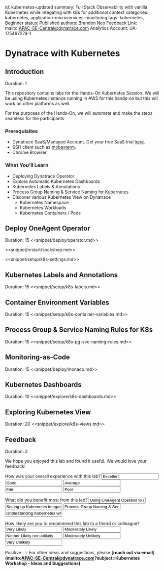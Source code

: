 id: kubernetes-updated
summary: Full Stack Observability with vanilla Kubernetes while integating with k8s for additional context
categories: kubernetes, application-microservices-monitoring
tags: kubernetes, Beginner
status: Published 
authors: Brandon Neo
Feedback Link: mailto:APAC-SE-Central@dynatrace.com
Analytics Account: UA-175467274-1

# Dynatrace with Kubernetes
<!-- ------------------------ -->
## Introduction 
Duration: 1

This repository contains labs for the Hands-On Kubernetes Session. We will be using Kubernetes instance running in AWS for this hands-on but this will work on other platforms as well.

For the purposes of the Hands-On, we will automate and make the steps seamless for the participants

### Prerequisites
- Dynatrace SaaS/Managed Account. Get your free SaaS trial [here](https://www.dynatrace.com/trial/).
- SSH client such as [mobaxterm](https://mobaxterm.mobatek.net/).
- Chrome Browser

### What You’ll Learn 
- Deploying Dynatrace Operator
- Explore Automatic Kubernetes Dashboards
- Kubernetes Labels & Annotations
- Process Group Naming & Service Naming for Kubernetes
- Discover various Kubernetes View on Dynatrace
  - Kubernetes Namespace
  - Kubernetes Workloads
  - Kubernetes Containers / Pods

<!-- Step 1 -->
## Deploy OneAgent Operator
Duration: 15
<<snippet/deploy/operator.md>>

<<snippet/restart/sockshop.md>>

<<snippet/setup/k8s-settings.md>>

<!-- Step 2 -->
## Kubernetes Labels and Annotations
Duration: 15
<<snippet/setup/k8s-labels.md>>

<!-- Step 3 -->
## Container Environment Variables
Duration: 15
<<snippet/setup/k8s-container-variables.md>>

<!-- Step 4 -->
## Process Group & Service Naming Rules for K8s
Duration: 15
<<snippet/setup/k8s-pg-svc-naming-rules.md>>

<!-- Step 5 -->
## Monitoring-as-Code
Duration: 15
<<snippet/deploy/monaco.md>>

<!-- Step 6 -->
## Kubernetes Dashboards
Duration: 10
<<snippet/explore/k8s-dashboards.md>>

<!-- Step 7 -->
## Exploring Kubernetes View
Duration: 20
<<snippet/explore/k8s-views.md>>


<!-- ------------------------ -->

## Feedback
Duration: 3

We hope you enjoyed this lab and found it useful. We would love your feedback!
<form>
  <name>How was your overall experience with this lab?</name>
  <input value="Excellent" />
  <input value="Good" />
  <input value="Average" />
  <input value="Fair" />
  <input value="Poor" />
</form>

<form>
  <name>What did you benefit most from this lab?</name>
  <input value="Using OneAgent Operator to deploy in Kubernetes" />
  <input value="Setting up Kubernetes integation" />
  <input value="Process Group Naming & Service Naming for Kubernetes" />
  <input value="Understanding Kubernetes within Dynatrace" />
</form>

<form>
  <name>How likely are you to recommend this lab to a friend or colleague?</name>
  <input value="Very Likely" />
  <input value="Moderately Likely" />
  <input value="Neither Likely nor unlikely" />
  <input value="Moderately Unlikely" />
  <input value="Very Unlikely" />
</form>

Positive
: 💡 For other ideas and suggestions, please **[reach out via email](mailto:APAC-SE-Central@dynatrace.com?subject=Kubernetes Workshop - Ideas and Suggestions)**.